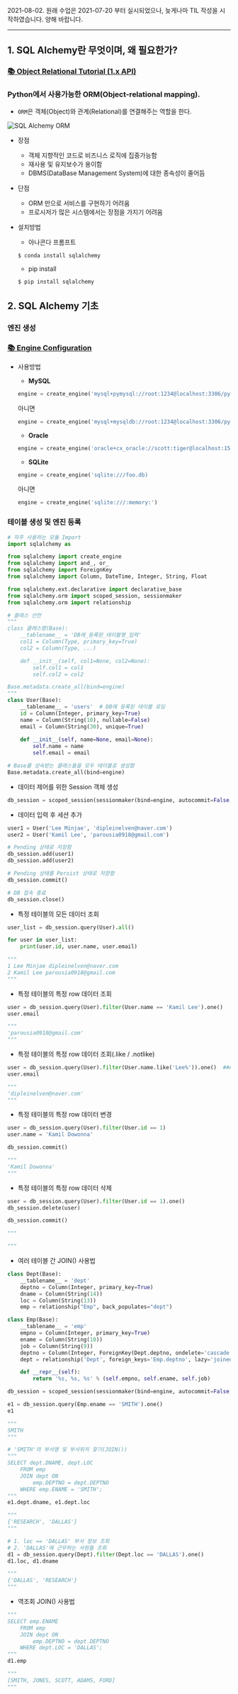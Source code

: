 2021-08-02. 원래 수업은 2021-07-20 부터 실시되었으나, 늦게나마 TIL 작성을 시작하였습니다. 양해 바랍니다.  

---

## 1. SQL Alchemy란 무엇이며, 왜 필요한가?

### [📚 Object Relational Tutorial (1.x API)](https://docs.sqlalchemy.org/en/14/orm/tutorial.html#object-relational-tutorial-1-x-api)

### Python에서 사용가능한 ORM(Object-relational mapping).

- `ORM`은 객체(Object)와 관계(Relational)를 연결해주는 역할을 한다.

![SQL Alchemy ORM](https://tekshinobi.com/wp-content/uploads/2020/04/box-diag-sqla.jpg)

- 장점
    - 객체 지향적인 코드로 비즈니스 로직에 집중가능함
    - 재사용 및 유지보수가 용이함
    - DBMS(DataBase Management System)에 대한 종속성이 줄어듬

- 단점
    - ORM 만으로 서비스를 구현하기 어려움
    - 프로시저가 많은 시스템에서는 장점을 가지기 어려움

- 설치방법
    - 아나콘다 프롬프트
    ```powershell
    $ conda install sqlalchemy
    ```
    - pip install
    ```powershell
    $ pip install sqlalchemy
    ```

## 2. SQL Alchemy 기초

### 엔진 생성

### [📚 Engine Configuration](https://docs.sqlalchemy.org/en/14/core/engines.html#engine-configuration)

- 사용방법

    - **MySQL**
    ```python
    engine = create_engine('mysql+pymysql://root:1234@localhost:3306/pythondb')
    ```
    아니면
    ```python
    engine = create_engine('mysql+mysqldb://root:1234@localhost:3306/pythondb)
    ```

    - **Oracle**
    ```python
    engine = create_engine('oracle+cx_oracle://scott:tiger@localhost:1521/xe')
    ```

    - **SQLite**
    ```python
    engine = create_engine('sqlite:///foo.db)
    ```
    아니면
    ```python
    engine = create_engine('sqlite:///:memory:')
    ``` 

### 테이블 생성 및 엔진 등록

```python
# 자주 사용하는 모듈 Import
import sqlalchemy as 

from sqlalchemy import create_engine
from sqlalchemy import and_, or_
from sqlalchemy import ForeignKey
from sqlalchemy import Column, DateTime, Integer, String, Float

from sqlalchemy.ext.declarative import declarative_base
from sqlalchemy.orm import scoped_session, sessionmaker
from sqlalchemy.orm import relationship

# 클래스 선언
"""
class 클래스명(Base):
    __tablename__ = 'DB에_등록된_테이블명_입력'
    col1 = Column(Type, primary_key=True)
    col2 = Column(Type, ...)

    def __init__(self, col1=None, col2=None):
        self.col1 = col1
        self.col2 = col2

Base.metadata.create_all(bind=engine)
"""
class User(Base):
    __tablename__ = 'users'  # DB에 등록된 테이블 로딩
    id = Column(Integer, primary_key=True)
    name = Column(String(10), nullable=False)
    email = Column(String(30), unique=True)
    
    def __init__(self, name=None, email=None):
        self.name = name
        self.email = email

# Base를 상속받는 클래스들을 모두 테이블로 생성함
Base.metadata.create_all(bind=engine)
```

- 데이터 제어를 위한 Session 객체 생성
```python
db_session = scoped_session(sessionmaker(bind=engine, autocommit=False, autoflush=False))  ### autoflush=False | 버퍼가 가득 차면 예외발생 후 작업을 중지시키고 Error 반환
```

- 데이터 입력 후 세션 추가
```python
user1 = User('Lee Minjae', 'dipleinelven@naver.com')
user2 = User('Kamil Lee', 'parousia0918@gmail.com')

# Pending 상태로 저장함
db_session.add(user1)
db_session.add(user2)

# Pending 상태를 Persist 상태로 저장함
db_session.commit()

# DB 접속 종료
db_session.close()
```

- 특정 테이블의 모든 데이터 조회
```python
user_list = db_session.query(User).all()

for user in user_list:
    print(user.id, user.name, user.email)

"""
1 Lee Minjae dipleinelven@naver.com
2 Kamil Lee parousia0918@gmail.com
"""
```

- 특정 테이블의 특정 row 데이터 조회
```python
user = db_session.query(User).filter(User.name == 'Kamil Lee').one()
user.email

"""
'parousia0918@gmail.com'
"""
```

- 특정 테이블의 특정 row 데이터 조회(.like / .notlike)
```python
user = db_session.query(User).filter(User.name.like('Lee%')).one()  ### 'Lee~' 로 시작하는 컬럼값(User.name) 조회
user.email

"""
'dipleinelven@naver.com'
"""
```

- 특정 테이블의 특정 row 데이터 변경
```python
user = db_session.query(User).filter(User.id == 1)
user.name = 'Kamil Dowonna'

db_session.commit()

"""
'Kamil Dowonna'
"""
```

- 특정 테이블의 특정 row 데이터 삭제
```python
user = db_session.query(User).filter(User.id == 1).one()
db_session.delete(user)

db_session.commit()

"""

"""
```

- 여러 테이블 간 JOIN() 사용법
```python
class Dept(Base):
    __tablename__ = 'dept'
    deptno = Column(Integer, primary_key=True)
    dname = Column(String(14))
    loc = Column(String(13))
    emp = relationship("Emp", back_populates="dept")

class Emp(Base):
    __tablename__ = 'emp'
    empno = Column(Integer, primary_key=True)
    ename = Column(String(10))
    job = Column(String(9))
    deptno = Column(Integer, ForeignKey(Dept.deptno, ondelete='cascade'))
    dept = relationship('Dept', foreign_keys='Emp.deptno', lazy='joined')

    def __repr__(self):
        return '%s, %s, %s' % (self.empno, self.ename, self.job)

db_session = scoped_session(sessionmaker(bind=engine, autocommit=False, autoflush=False))
```

```python
e1 = db_session.query(Emp.ename == 'SMITH').one()
e1

"""
SMITH
"""
```

```python
# 'SMITH'의 부서명 및 부서위치 찾기(JOIN())
"""
SELECT dept.DNAME, dept.LOC
	FROM emp
	JOIN dept ON
		emp.DEPTNO = dept.DEPTNO
	WHERE emp.ENAME = 'SMITH';
"""
e1.dept.dname, e1.dept.loc

"""
{'RESEARCH', 'DALLAS'}
"""
```

```python
# 1. loc == 'DALLAS' 부서 정보 조회
# 2. 'DALLAS'에 근무하는 사원들 조회
d1 = db_session.query(Dept).filter(Dept.loc == 'DALLAS').one()
d1.loc, d1.dname

"""
{'DALLAS', 'RESEARCH'}
"""
```

- 역조회 JOIN() 사용법

```python
"""
SELECT emp.ENAME
	FROM emp
	JOIN dept ON
		emp.DEPTNO = dept.DEPTNO
	WHERE dept.LOC = 'DALLAS';
"""
d1.emp

"""
[SMITH, JONES, SCOTT, ADAMS, FORD]
"""
```